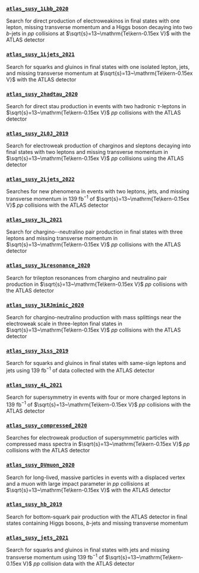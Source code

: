 ### [`atlas_susy_1Lbb_2020`](https://www.hepdata.net/record/ins1755298)
Search for direct production of electroweakinos in final states with one lepton, missing transverse momentum and a Higgs boson decaying into two $b$-jets in $pp$ collisions at
$\sqrt{s}=13~\mathrm{Te\kern-0.15ex V}$ with the ATLAS detector

### [`atlas_susy_1Ljets_2021`](https://www.hepdata.net/record/ins1839446)
Search for squarks and gluinos in final states with one isolated lepton, jets, and missing transverse momentum at
$\sqrt{s}=13~\mathrm{Te\kern-0.15ex V}$ with the ATLAS detector

### [`atlas_susy_2hadtau_2020`](https://www.hepdata.net/record/ins1765529)
Search for direct stau production in events with two hadronic $\tau$-leptons in
$\sqrt{s}=13~\mathrm{Te\kern-0.15ex V}$ $pp$ collisions with the ATLAS detector

### [`atlas_susy_2L0J_2019`](https://www.hepdata.net/record/ins1750597)
Search for electroweak production of charginos and sleptons decaying into final states with two leptons and missing transverse momentum in
$\sqrt{s}=13~\mathrm{Te\kern-0.15ex V}$ $pp$ collisions using the ATLAS detector

### [`atlas_susy_2Ljets_2022`](https://www.hepdata.net/record/ins2072870)
Searches for new phenomena in events with two leptons, jets, and missing transverse momentum in $139~\text{fb}^{-1}$ of
$\sqrt{s}=13~\mathrm{Te\kern-0.15ex V}$ $pp$ collisions with the ATLAS detector

### [`atlas_susy_3L_2021`](https://www.hepdata.net/record/ins1866951)
Search for chargino--neutralino pair production in final states with three leptons and missing transverse momentum in
$\sqrt{s}=13~\mathrm{Te\kern-0.15ex V}$ $pp$ collisions with the ATLAS detector

### [`atlas_susy_3Lresonance_2020`](https://www.hepdata.net/record/ins1831992)
Search for trilepton resonances from chargino and neutralino pair production in
$\sqrt{s}=13~\mathrm{Te\kern-0.15ex V}$ $pp$ collisions with the ATLAS detector

### [`atlas_susy_3LRJmimic_2020`](https://www.hepdata.net/record/ins1771533)
Search for chargino-neutralino production with mass splittings near the electroweak scale in three-lepton final states in
$\sqrt{s}=13~\mathrm{Te\kern-0.15ex V}$ $pp$ collisions with the ATLAS detector

### [`atlas_susy_3Lss_2019`](https://www.hepdata.net/record/ins1754675)
Search for squarks and gluinos in final states with same-sign leptons and jets using $139~\text{fb}^{-1}$ of data collected with the ATLAS detector

### [`atlas_susy_4L_2021`](https://www.hepdata.net/record/ins1852821)
Search for supersymmetry in events with four or more charged leptons in $139~\text{fb}^{-1}$ of
$\sqrt{s}=13~\mathrm{Te\kern-0.15ex V}$ $pp$ collisions with the ATLAS detector

### [`atlas_susy_compressed_2020`](https://www.hepdata.net/record/ins1767649)
Searches for electroweak production of supersymmetric particles with compressed mass spectra in
$\sqrt{s}=13~\mathrm{Te\kern-0.15ex V}$ $pp$ collisions with the ATLAS detector

### [`atlas_susy_DVmuon_2020`](https://www.hepdata.net/record/ins1788448)
Search for long-lived, massive particles in events with a displaced vertex and a muon with large impact parameter in $pp$ collisions at
$\sqrt{s}=13~\mathrm{Te\kern-0.15ex V}$ with the ATLAS detector

### [`atlas_susy_hb_2019`](https://www.hepdata.net/record/ins1748602)
Search for bottom-squark pair production with the ATLAS detector in final states containing Higgs bosons, $b$-jets and missing transverse momentum

### [`atlas_susy_jets_2021`](https://www.hepdata.net/record/ins1827025)
Search for squarks and gluinos in final states with jets and missing transverse momentum using $139~\text{fb}^{-1}$ of
$\sqrt{s}=13~\mathrm{Te\kern-0.15ex V}$ $pp$ collision data with the ATLAS detector
